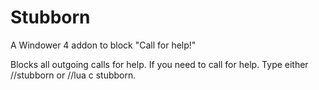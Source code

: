 # Stubborn
A Windower 4 addon to block "Call for help!"

Blocks all outgoing calls for help. If you need to call for help. Type either //stubborn or //lua c stubborn.
